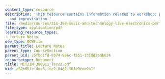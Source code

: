 ```yaml
---
content_type: resource
description: 'This resource contains information related to workshop: performance
  and improvisation.'
file: /media/courses/21m-380-music-and-technology-live-electronics-performance-practices-spring-2011/c62e65fe4ec6fee2048210fe3ccc0b1f_MIT21M_380S11_lec22.pdf
file_type: application/pdf
learning_resource_types:
- Lecture Notes
ocw_type: OCWFile
parent_title: Lecture Notes
parent_type: CourseSection
parent_uid: 25fbd1fd-0374-996c-f551-1b1dd2edb624
resourcetype: Document
title: MIT21M_380S11_lec22.pdf
uid: c62e65fe-4ec6-fee2-0482-10fe3ccc0b1f
---
```

